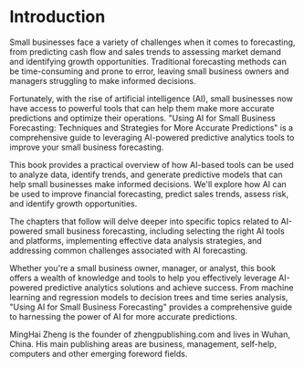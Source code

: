 # Introduction

Small businesses face a variety of challenges when it comes to forecasting, from predicting cash flow and sales trends to assessing market demand and identifying growth opportunities. Traditional forecasting methods can be time-consuming and prone to error, leaving small business owners and managers struggling to make informed decisions.

Fortunately, with the rise of artificial intelligence (AI), small businesses now have access to powerful tools that can help them make more accurate predictions and optimize their operations. "Using AI for Small Business Forecasting: Techniques and Strategies for More Accurate Predictions" is a comprehensive guide to leveraging AI-powered predictive analytics tools to improve your small business forecasting.

This book provides a practical overview of how AI-based tools can be used to analyze data, identify trends, and generate predictive models that can help small businesses make informed decisions. We'll explore how AI can be used to improve financial forecasting, predict sales trends, assess risk, and identify growth opportunities.

The chapters that follow will delve deeper into specific topics related to AI-powered small business forecasting, including selecting the right AI tools and platforms, implementing effective data analysis strategies, and addressing common challenges associated with AI forecasting.

Whether you're a small business owner, manager, or analyst, this book offers a wealth of knowledge and tools to help you effectively leverage AI-powered predictive analytics solutions and achieve success. From machine learning and regression models to decision trees and time series analysis, "Using AI for Small Business Forecasting" provides a comprehensive guide to harnessing the power of AI for more accurate predictions.

MingHai Zheng is the founder of zhengpublishing.com and lives in Wuhan, China. His main publishing areas are business, management, self-help, computers and other emerging foreword fields.

